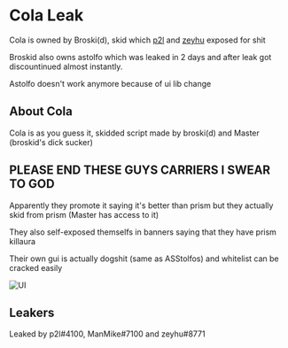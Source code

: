 # Cola Leak

Cola is owned by Broski(d), skid which [p2l](https://www.youtube.com/watch?v=cstrMrYHeQI&ab_channel=pay2lose) and [zeyhu](https://www.youtube.com/channel/UCgUjgDnW_1UPbpqJpH-_Djg) exposed for shit

Broskid also owns astolfo which was leaked in 2 days and after leak got discountinued almost instantly.

Astolfo doesn't work anymore because of ui lib change

## About Cola

Cola is as you guess it, skidded script made by broski(d) and Master (broskid's dick sucker) 

## PLEASE END THESE GUYS CARRIERS I SWEAR TO GOD

Apparently they promote it saying it's better than prism but they actually skid from prism (Master has access to it)

They also self-exposed themselfs in banners saying that they have prism killaura

Their own gui is actually dogshit (same as ASStolfos) and whitelist can be cracked easily

![UI](https://user-images.githubusercontent.com/121765166/211205645-dec5b841-c766-4315-8160-ff72616d5ad3.png)

## Leakers

Leaked by p2l#4100, ManMike#7100 and zeyhu#8771
